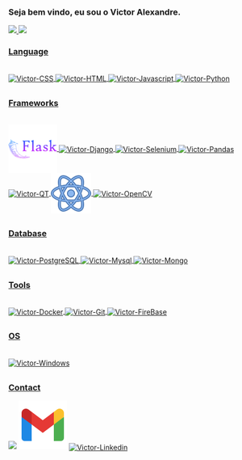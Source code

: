 ### Seja bem vindo, eu sou o Victor Alexandre.

 <div>
  <a href="https://github.com/VictorAlexandre1986">
  <!--<img height="200em" src="https://github-readme-stats.vercel.app/api?username=VictorAlexandre1986&show_icons=true&theme=dark&include_all_commits=true&count_private=true"/><br>-->
   <img height="300em" src="https://github-readme-stats.vercel.app/api?username=VictorAlexandre1986&show=reviews,discussions_started,discussions_answered,prs_merged,prs_merged_percentage">
  <img height="200em" src="https://github-readme-stats.vercel.app/api/top-langs/?username=VictorAlexandre1986&hide_progress=true">
  
  </div>
  
  
 ### Language 
 
<div style="display: inline_block"><br>
  <img align="center" alt="Victor-CSS" height="60" width="200" src="https://cdn.jsdelivr.net/gh/devicons/devicon/icons/css3/css3-original-wordmark.svg">
  <img align="center" alt="Victor-HTML" height="60" width="200" src="https://cdn.jsdelivr.net/gh/devicons/devicon/icons/html5/html5-original-wordmark.svg">
  <img align="center" alt="Victor-Javascript" height="60" width="200" src="https://cdn.jsdelivr.net/gh/devicons/devicon/icons/javascript/javascript-original.svg">
  <img align="center" alt="Victor-Python" height="60" width="200" src="https://cdn.jsdelivr.net/gh/devicons/devicon/icons/python/python-original-wordmark.svg">    
</div>
  
 
 
  ##
 
 ### Frameworks
 <div style="display: inline_block"><br>
    <img align="center" alt="Victor-flask"  src="icons8-flask-96.png"> 
    <img align="center" alt="Victor-Django" height="60" width="200" src="https://cdn.jsdelivr.net/gh/devicons/devicon/icons/django/django-plain-wordmark.svg">     
    <img align="center" alt="Victor-Selenium" height="60" width="200" src="https://cdn.jsdelivr.net/gh/devicons/devicon/icons/selenium/selenium-original.svg">        
    <img align="center" alt="Victor-Pandas" height="60" width="200" src="https://cdn.jsdelivr.net/gh/devicons/devicon/icons/pandas/pandas-original-wordmark.svg"> 
    <img align="center" alt="Victor-QT" height="60" width="200" src="https://cdn.jsdelivr.net/gh/devicons/devicon/icons/qt/qt-original.svg">  
    <img align="center" alt="Victor-React" src="react.png">
    <img align="center" alt="Victor-OpenCV" height="60" width="200" src="https://cdn.jsdelivr.net/gh/devicons/devicon/icons/opencv/opencv-original-wordmark.svg"> 

    
  
            
            
          
          
 </div>
 
 ##
 
  ### Database
 <div style="display: inline_block"><br>
     <img align="center" alt="Victor-PostgreSQL" height="60" width="200" src="https://cdn.jsdelivr.net/gh/devicons/devicon/icons/postgresql/postgresql-plain-wordmark.svg">
     <img align="center" alt="Victor-Mysql" height="60" width="200" src="https://cdn.jsdelivr.net/gh/devicons/devicon/icons/mysql/mysql-plain-wordmark.svg">  
     <img align="center" alt="Victor-Mongo" height="60" width="200" src="https://cdn.jsdelivr.net/gh/devicons/devicon/icons/mongodb/mongodb-original-wordmark.svg">
 </div>
 
 ##
 
   ### Tools
 <div style="display: inline_block"><br>
     <img align="center" alt="Victor-Docker" height="60" width="200" src="https://cdn.jsdelivr.net/gh/devicons/devicon/icons/docker/docker-original-wordmark.svg">
     <img align="center" alt="Victor-Git" height="60" width="200" src="https://cdn.jsdelivr.net/gh/devicons/devicon/icons/git/git-original-wordmark.svg">         
      <img align="center" alt="Victor-FireBase" height="60" width="200" src="https://cdn.jsdelivr.net/gh/devicons/devicon/icons/firebase/firebase-plain-wordmark.svg">
 </div>
 
 ##
 
 ### OS
  <div style="display: inline_block"><br>
     <img align="center" alt="Victor-Windows" height="30" width="100" src="https://cdn.jsdelivr.net/gh/devicons/devicon/icons/windows8/windows8-original.svg">         
 </div>
 

 
 ##
 
 ### Contact
  <div> 
  <a href="https://victoralexandre29051986.medium.com/atalhos-úteis-para-vs-code-6530769eac5d" target="_blank"><img src="https://img.shields.io/badge/Medium-12100E?style=for-the-badge&logo=medium&logoColor=white"></a>
  <a href = "mailto:victoralexandre29051986@gmail.com"><img src="icons8-gmail-96.png"></a>
  <a href="https://www.linkedin.com/in/victor-alexandre-017024202/" target="_blank"><img align="center" alt="Victor-Linkedin" height="60" width="200" src="https://cdn.jsdelivr.net/gh/devicons/devicon/icons/linkedin/linkedin-original.svg"></a> 
  
          
 
 
  

